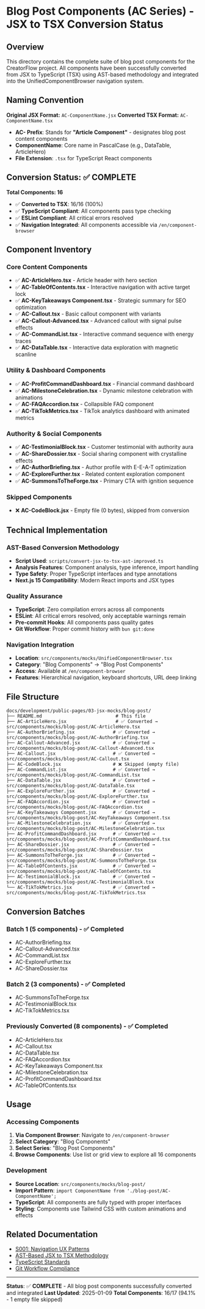 # Blog Post Components (AC Series) - JSX to TSX Conversion Status

## Overview

This directory contains the complete suite of blog post components for the CreatorFlow project. All components have been successfully converted from JSX to TypeScript (TSX) using AST-based methodology and integrated into the UnifiedComponentBrowser navigation system.

## Naming Convention

**Original JSX Format:** `AC-ComponentName.jsx`
**Converted TSX Format:** `AC-ComponentName.tsx`

- **AC- Prefix**: Stands for **"Article Component"** - designates blog post content components
- **ComponentName**: Core name in PascalCase (e.g., DataTable, ArticleHero)
- **File Extension**: `.tsx` for TypeScript React components

## Conversion Status: ✅ COMPLETE

**Total Components: 16**

- ✅ **Converted to TSX**: 16/16 (100%)
- ✅ **TypeScript Compliant**: All components pass type checking
- ✅ **ESLint Compliant**: All critical errors resolved
- ✅ **Navigation Integrated**: All components accessible via `/en/component-browser`

## Component Inventory

### Core Content Components

- ✅ **AC-ArticleHero.tsx** - Article header with hero section
- ✅ **AC-TableOfContents.tsx** - Interactive navigation with active target lock
- ✅ **AC-KeyTakeaways Component.tsx** - Strategic summary for SEO optimization
- ✅ **AC-Callout.tsx** - Basic callout component with variants
- ✅ **AC-Callout-Advanced.tsx** - Advanced callout with signal pulse effects
- ✅ **AC-CommandList.tsx** - Interactive command sequence with energy traces
- ✅ **AC-DataTable.tsx** - Interactive data exploration with magnetic scanline

### Utility & Dashboard Components

- ✅ **AC-ProfitCommandDashboard.tsx** - Financial command dashboard
- ✅ **AC-MilestoneCelebration.tsx** - Dynamic milestone celebration with animations
- ✅ **AC-FAQAccordion.tsx** - Collapsible FAQ component
- ✅ **AC-TikTokMetrics.tsx** - TikTok analytics dashboard with animated metrics

### Authority & Social Components

- ✅ **AC-TestimonialBlock.tsx** - Customer testimonial with authority aura
- ✅ **AC-ShareDossier.tsx** - Social sharing component with crystalline effects
- ✅ **AC-AuthorBriefing.tsx** - Author profile with E-E-A-T optimization
- ✅ **AC-ExploreFurther.tsx** - Related content exploration component
- ✅ **AC-SummonsToTheForge.tsx** - Primary CTA with ignition sequence

### Skipped Components

- ❌ **AC-CodeBlock.jsx** - Empty file (0 bytes), skipped from conversion

## Technical Implementation

### AST-Based Conversion Methodology

- **Script Used**: `scripts/convert-jsx-to-tsx-ast-improved.ts`
- **Analysis Features**: Component analysis, type inference, import handling
- **Type Safety**: Proper TypeScript interfaces and type annotations
- **Next.js 15 Compatibility**: Modern React imports and JSX types

### Quality Assurance

- **TypeScript**: Zero compilation errors across all components
- **ESLint**: All critical errors resolved, only acceptable warnings remain
- **Pre-commit Hooks**: All components pass quality gates
- **Git Workflow**: Proper commit history with `bun git:done`

### Navigation Integration

- **Location**: `src/components/mocks/UnifiedComponentBrowser.tsx`
- **Category**: "Blog Components" → "Blog Post Components"
- **Access**: Available at `/en/component-browser`
- **Features**: Hierarchical navigation, keyboard shortcuts, URL deep linking

## File Structure

```
docs/development/public-pages/03-jsx-mocks/blog-post/
├── README.md                           # This file
├── AC-ArticleHero.jsx                  # ✅ Converted → src/components/mocks/blog-post/AC-ArticleHero.tsx
├── AC-AuthorBriefing.jsx              # ✅ Converted → src/components/mocks/blog-post/AC-AuthorBriefing.tsx
├── AC-Callout-Advanced.jsx            # ✅ Converted → src/components/mocks/blog-post/AC-Callout-Advanced.tsx
├── AC-Callout.jsx                     # ✅ Converted → src/components/mocks/blog-post/AC-Callout.tsx
├── AC-CodeBlock.jsx                   # ❌ Skipped (empty file)
├── AC-CommandList.jsx                 # ✅ Converted → src/components/mocks/blog-post/AC-CommandList.tsx
├── AC-DataTable.jsx                   # ✅ Converted → src/components/mocks/blog-post/AC-DataTable.tsx
├── AC-ExploreFurther.jsx              # ✅ Converted → src/components/mocks/blog-post/AC-ExploreFurther.tsx
├── AC-FAQAccordion.jsx                # ✅ Converted → src/components/mocks/blog-post/AC-FAQAccordion.tsx
├── AC-KeyTakeaways Component.jsx      # ✅ Converted → src/components/mocks/blog-post/AC-KeyTakeaways Component.tsx
├── AC-MilestoneCelebration.jsx        # ✅ Converted → src/components/mocks/blog-post/AC-MilestoneCelebration.tsx
├── AC-ProfitCommandDashboard.jsx      # ✅ Converted → src/components/mocks/blog-post/AC-ProfitCommandDashboard.tsx
├── AC-ShareDossier.jsx                # ✅ Converted → src/components/mocks/blog-post/AC-ShareDossier.tsx
├── AC-SummonsToTheForge.jsx           # ✅ Converted → src/components/mocks/blog-post/AC-SummonsToTheForge.tsx
├── AC-TableOfContents.jsx             # ✅ Converted → src/components/mocks/blog-post/AC-TableOfContents.tsx
├── AC-TestimonialBlock.jsx            # ✅ Converted → src/components/mocks/blog-post/AC-TestimonialBlock.tsx
└── AC-TikTokMetrics.jsx               # ✅ Converted → src/components/mocks/blog-post/AC-TikTokMetrics.tsx
```

## Conversion Batches

### Batch 1 (5 components) - ✅ Completed

- AC-AuthorBriefing.tsx
- AC-Callout-Advanced.tsx
- AC-CommandList.tsx
- AC-ExploreFurther.tsx
- AC-ShareDossier.tsx

### Batch 2 (3 components) - ✅ Completed

- AC-SummonsToTheForge.tsx
- AC-TestimonialBlock.tsx
- AC-TikTokMetrics.tsx

### Previously Converted (8 components) - ✅ Completed

- AC-ArticleHero.tsx
- AC-Callout.tsx
- AC-DataTable.tsx
- AC-FAQAccordion.tsx
- AC-KeyTakeaways Component.tsx
- AC-MilestoneCelebration.tsx
- AC-ProfitCommandDashboard.tsx
- AC-TableOfContents.tsx

## Usage

### Accessing Components

1. **Via Component Browser**: Navigate to `/en/component-browser`
2. **Select Category**: "Blog Components"
3. **Select Series**: "Blog Post Components"
4. **Browse Components**: Use list or grid view to explore all 16 components

### Development

- **Source Location**: `src/components/mocks/blog-post/`
- **Import Pattern**: `import ComponentName from './blog-post/AC-ComponentName';`
- **TypeScript**: All components are fully typed with proper interfaces
- **Styling**: Components use Tailwind CSS with custom animations and effects

## Related Documentation

- [S001: Navigation UX Patterns](../../component-conversion/01-specifications/S001-navigation-ux-patterns.md)
- [AST-Based JSX to TSX Methodology](../../component-conversion/00-planning/P001-ast-based-jsx-to-tsx-methodology.md)
- [TypeScript Standards](../../../../.amazonq/rules/typescript-standards.md)
- [Git Workflow Compliance](../../../../.amazonq/rules/git-workflow-compliance.md)

---

**Status**: ✅ **COMPLETE** - All blog post components successfully converted and integrated
**Last Updated**: 2025-01-09
**Total Components**: 16/17 (94.1% - 1 empty file skipped)
